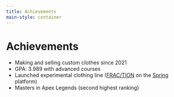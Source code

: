 ```yaml
---
title: Achievements
main-style: container
---
```


# Achievements

<section markdown="1">

- Making and selling custom clothes since 2021
- GPA: 3.989 with advanced courses
- Launched experimental clothing line ([FRAC/TION](https://fractionclothing.github.io/) on the [Spring](https://fraction.creator-spring.com/) platform)
- Masters in Apex Legends (second highest ranking)

</section>